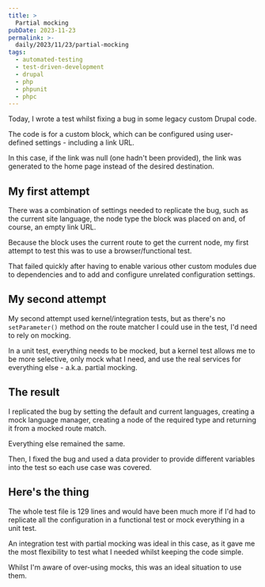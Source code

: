 ```yaml
---
title: >
  Partial mocking
pubDate: 2023-11-23
permalink: >-
  daily/2023/11/23/partial-mocking
tags:
  - automated-testing
  - test-driven-development
  - drupal
  - php
  - phpunit
  - phpc
---
```


Today, I wrote a test whilst fixing a bug in some legacy custom Drupal code.

The code is for a custom block, which can be configured using user-defined settings - including a link URL.

In this case, if the link was null (one hadn't been provided), the link was generated to the home page instead of the desired destination.

## My first attempt

There was a combination of settings needed to replicate the bug, such as the current site language, the node type the block was placed on and, of course, an empty link URL.

Because the block uses the current route to get the current node, my first attempt to test this was to use a browser/functional test.

That failed quickly after having to enable various other custom modules due to dependencies and to add and configure unrelated configuration settings.

## My second attempt

My second attempt used kernel/integration tests, but as there's no `setParameter()` method on the route matcher I could use in the test, I'd need to rely on mocking.

In a unit test, everything needs to be mocked, but a kernel test allows me to be more selective, only mock what I need, and use the real services for everything else - a.k.a. partial mocking.

## The result

I replicated the bug by setting the default and current languages, creating a mock language manager, creating a node of the required type and returning it from a mocked route match.

Everything else remained the same.

Then, I fixed the bug and used a data provider to provide different variables into the test so each use case was covered.

## Here's the thing

The whole test file is 129 lines and would have been much more if I'd had to replicate all the configuration in a functional test or mock everything in a unit test.

An integration test with partial mocking was ideal in this case, as it gave me the most flexibility to test what I needed whilst keeping the code simple.

Whilst I'm aware of over-using mocks, this was an ideal situation to use them.

